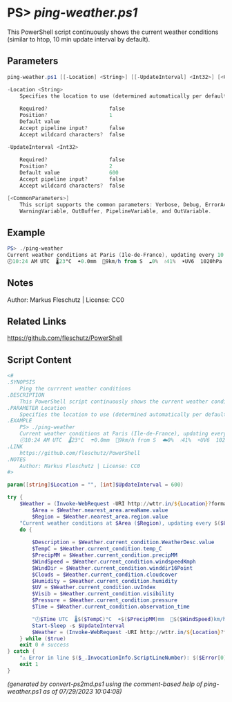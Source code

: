 PS> *ping-weather.ps1*
====================

This PowerShell script continuously shows the current weather conditions (similar to htop, 10 min update interval by default).

Parameters
----------
```powershell
ping-weather.ps1 [[-Location] <String>] [[-UpdateInterval] <Int32>] [<CommonParameters>]

-Location <String>
    Specifies the location to use (determined automatically per default)
    
    Required?                    false
    Position?                    1
    Default value                
    Accept pipeline input?       false
    Accept wildcard characters?  false

-UpdateInterval <Int32>
    
    Required?                    false
    Position?                    2
    Default value                600
    Accept pipeline input?       false
    Accept wildcard characters?  false

[<CommonParameters>]
    This script supports the common parameters: Verbose, Debug, ErrorAction, ErrorVariable, WarningAction, 
    WarningVariable, OutBuffer, PipelineVariable, and OutVariable.
```

Example
-------
```powershell
PS> ./ping-weather
Current weather conditions at Paris (Ile-de-France), updating every 10 min...
🕗10:24 AM UTC  🌡23°C  ☂️0.0mm  💨9km/h from S  ☁️0%  💧41%  ☀️UV6  1020hPa  Sunny

```

Notes
-----
Author: Markus Fleschutz | License: CC0

Related Links
-------------
https://github.com/fleschutz/PowerShell

Script Content
--------------
```powershell
<#
.SYNOPSIS
	Ping the currrent weather conditions
.DESCRIPTION
	This PowerShell script continuously shows the current weather conditions (similar to htop, 10 min update interval by default).
.PARAMETER Location
	Specifies the location to use (determined automatically per default)
.EXAMPLE
	PS> ./ping-weather
	Current weather conditions at Paris (Ile-de-France), updating every 10 min...
	🕗10:24 AM UTC  🌡23°C  ☂️0.0mm  💨9km/h from S  ☁️0%  💧41%  ☀️UV6  1020hPa  Sunny
.LINK
	https://github.com/fleschutz/PowerShell
.NOTES
	Author: Markus Fleschutz | License: CC0
#>

param([string]$Location = "", [int]$UpdateInterval = 600)

try {
	$Weather = (Invoke-WebRequest -URI http://wttr.in/${Location}?format=j1 -userAgent "curl" -useBasicParsing).Content | ConvertFrom-Json
        $Area = $Weather.nearest_area.areaName.value
        $Region = $Weather.nearest_area.region.value
	"Current weather conditions at $Area ($Region), updating every $($UpdateInterval / 60) min..."
	do {
		
		$Description = $Weather.current_condition.WeatherDesc.value
		$TempC = $Weather.current_condition.temp_C
		$PrecipMM = $Weather.current_condition.precipMM
		$WindSpeed = $Weather.current_condition.windspeedKmph
		$WindDir = $Weather.current_condition.winddir16Point
		$Clouds = $Weather.current_condition.cloudcover
		$Humidity = $Weather.current_condition.humidity
		$UV = $Weather.current_condition.uvIndex
		$Visib = $Weather.current_condition.visibility 
		$Pressure = $Weather.current_condition.pressure
		$Time = $Weather.current_condition.observation_time

		"🕗$Time UTC  🌡$($TempC)°C  ☂️$($PrecipMM)mm  💨$($WindSpeed)km/h from $WindDir  ☁️$($Clouds)%  💧$($Humidity)%  ☀️UV$UV  👀$($Visib)km  $($Pressure)hPa  $Description"
		Start-Sleep -s $UpdateInterval
		$Weather = (Invoke-WebRequest -URI http://wttr.in/${Location}?format=j1 -userAgent "curl" -useBasicParsing).Content | ConvertFrom-Json
	} while ($true)
	exit 0 # success
} catch {
	"⚠️ Error in line $($_.InvocationInfo.ScriptLineNumber): $($Error[0])"
	exit 1
}
```

*(generated by convert-ps2md.ps1 using the comment-based help of ping-weather.ps1 as of 07/29/2023 10:04:08)*
